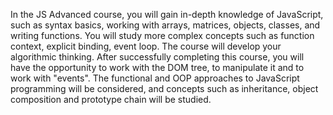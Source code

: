In the JS Advanced course, you will gain in-depth knowledge of JavaScript, such as syntax basics, working with arrays, matrices, objects, classes, and writing functions. You will study more complex concepts such as function context, explicit binding, event loop. The course will develop your algorithmic thinking. After successfully completing this course, you will have the opportunity to work with the DOM tree, to manipulate it and to work with "events". The functional and OOP approaches to JavaScript programming will be considered, and concepts such as inheritance, object composition and prototype chain will be studied.
 
